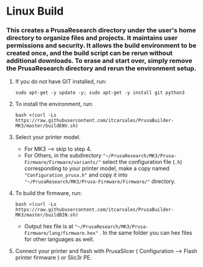 # Linux Build
### This creates a PrusaResearch directory under the user's home directory to organize files and projects.  It maintains user permissions and security.  It allows the build environment to be created once, and the build script can be rerun without additional downloads.  To erase and start over, simply remove the PrusaResearch directory and rerun the environment setup.

1. If you do not have GIT installed, run:

   ```sudo apt-get -y update -y; sudo apt-get -y install git python3```

2. To install the environment, run:

   ```bash <(curl -Ls https://raw.githubusercontent.com/itcarsales/PrusaBuilder-MK3/master/buildENV.sh)```

3. Select your printer model. 
   - For MK3 --> skip to step 4. 
   - For Others, in the subdirectory `"~/PrusaResearch/MK3/Prusa-Firmware/Firmware/variants/"` select the configuration file (`.h`) corresponding to your printer model, make a copy named `"Configuration_prusa.h"` and copy it into `"~/PrusaResearch/MK3/Prusa-Firmware/Firmware/"` directory.  
   
4. To build the firmware, run:

   ```bash <(curl -Ls https://raw.githubusercontent.com/itcarsales/PrusaBuilder-MK3/master/buildBIN.sh)```

   - Output hex file is at `"~/PrusaResearch/MK3/Prusa-Firmware/lang/firmware.hex"` . In the same folder you can hex files for other languages as well.

5. Connect your printer and flash with PrusaSlicer ( Configuration --> Flash printer firmware ) or Slic3r PE.